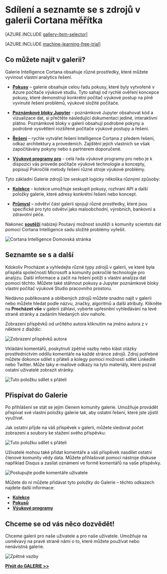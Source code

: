 <properties
    pageTitle="Galerie Intelligence Cortana | Microsoft Azure"
    description="Sdílení a seznamte se s analýzy zdrojů a dalších možností v galerii Intelligence Cortana. Informace od jiných uživatelů a provést vlastní příspěvky komunity."
    services="machine-learning"
    documentationCenter=""
    authors="garyericson"
    manager="jhubbard"
    editor="cgronlun"/>

<tags
    ms.service="machine-learning"
    ms.workload="data-services"
    ms.tgt_pltfrm="na"
    ms.devlang="na"
    ms.topic="article"
    ms.date="10/13/2016"
    ms.author="roopalik;garye"/>


# <a name="share-and-discover-resources-in-the-cortana-intelligence-gallery"></a>Sdílení a seznamte se s zdrojů v galerii Cortana měřítka

[AZURE.INCLUDE [gallery-item-selector](../../includes/machine-learning-gallery-item-selector.md)]

<!-- separating these 2 includes -->

[AZURE.INCLUDE [machine-learning-free-trial](../../includes/machine-learning-free-trial.md)]

## <a name="what-can-i-find-in-the-gallery"></a>Co můžete najít v galerii?

Galerie Intelligence Cortana obsahuje různé prostředky, které můžete vyvinout vlastní analytics řešení.

- **[Pokusy](machine-learning-gallery-experiments.md)** – galerie obsahuje celou řadu pokusy, které byly vytvořené v Azure počítače výukové studiu. Tyto sahají od rychlé ověření koncepce pokusy, které demonstrují konkrétní počítač výukové postup na plně vyvinuté řešení problémů, výukové složité počítače.

- **[Poznámkové bloky Jupyter](machine-learning-gallery-jupyter-notebooks.md)** - poznámkové Jupyter obsahovat kód a vizualizace dat, si přečtěte následující dokumentaci jediné, interaktivní plátno.
Poznámkové bloky v galerii obsahují podrobné pokyny a podrobné vysvětlení rozšířené počítače výukové postupy a řešení.

<!--
- **[Machine Learning APIs](https://machine-learning-gallery-apis.md)** - An experiment developed in Azure Machine Learning can be launched as a web service so that the analytics model can be accessed by others through a set of REST APIs. A variety of these APIs are available in the Gallery, such as a product recommendation engine or cloud-based face and speech recognition.
-->

-  **[Řešení](machine-learning-gallery-solutions.md)** – rychle vytvářet řešení Intelligence Cortana z předem řešení, odkaz architektury a provedeních. Zajištění jejich vlastních se však započítávány pokyny nebo s partnerem doporučené.

- **[Výukové programy pro](machine-learning-gallery-tutorials.md)** - celá řada výukové programy pro nebo je k dispozici vás provede počítače výukové technologie a koncepty, popisují Pokročilé metody řešení různé stroje výukové problémy.

Tyto základní Galerie zdrojů lze seskupit logicky několika různými způsoby:

- **[Kolekce](machine-learning-gallery-collections.md)** - kolekce umožňuje seskupit pokusy, rozhraní API a další položky galerie, které adresy konkrétní řešení nebo koncept.

- **[Průmysl](machine-learning-gallery-industries.md)** – odvětví část galerii spojují různé prostředky, které jsou specifické pro tyto odvětví jako maloobchodní, výrobních, bankovní a zdravotní péče.

Nakonec **[soutěží](machine-learning-gallery-competitions.md)** nabízejí Poutavý možnost soutěží s komunity scientsts dat pomocí Cortana Intelligence sadu složité problémy vyřešit.

![Cortana Intelligence Domovská stránka](media\machine-learning-gallery-how-to-use-contribute-publish\gallery-home-page.png)

## <a name="discover-and-learn"></a>Seznamte se s a další

Kdokoliv Procházet a vyhledejte různé typy zdrojů v galerii, ve které byla přispěla společností Microsoft a komunity pokročilé technologie pro analýzu.
Další informace a začít na řešení potíží s vlastní analýza dat pomocí těchto.
Můžete také stáhnout pokusy a Jupyter poznámkové bloky vlastní počítač výukové Studio pracovního prostoru.

Nedávno publikované a oblíbených zdrojů můžete snadno najít v galerii nebo můžete hledat podle názvu, značky, algoritmů a další atributy.
Klikněte na **Procházet vše** v galerii záhlaví, vyberte upřesnění vyhledávání na levé straně stránky a zadáním hledaných slov nahoře.

Zobrazení příspěvků od určitého autora kliknutím na jméno autora z v některé z dlaždic:

![Zobrazení příspěvků autora](media\machine-learning-gallery-how-to-use-contribute-publish\view-by-author.png)


Vkládání komentářů, poskytnutí zpětné vazby nebo klást otázky prostřednictvím oddílu komentáře na každé stránce zdrojů.
Zdroj potřebné můžete dokonce sdílet s přáteli a kolegy pomocí možnosti sdílet LinkedIn nebo Twitter.
Může taky e-mailové odkazy na tyto materiály, které pozvat ostatní uživatelé zobrazit stránky.

![Tuto položku sdílet s přáteli](media\machine-learning-gallery-how-to-use-contribute-publish\comment-and-share.png)


## <a name="contribute-to-the-gallery"></a>Přispívat do Galerie

Po přihlášení se stát se jejím členem komunity galerie. Umožňuje provádět přispívat své vlastní položky galerie tak, aby ostatní řešení, které jste zjistil využívat.

Jak ostatní přijde na váš příspěvek v galerii, můžete sledovat počet zobrazení a soubory ke stažení svého příspěvku:

![Tuto položku sdílet s přáteli](media\machine-learning-gallery-how-to-use-contribute-publish\view-and-download-counts.png)

Uživatelé mohou také přidat komentáře a váš příspěvek nasdílet ostatní členové komunity vědy data.
Můžete přihlašovat pomocí nástroje diskuse například Disqus a zasílat oznámení ve formě komentářů na vaše příspěvky.

![Postupujte podle komentáře uživatele](media\machine-learning-gallery-how-to-use-contribute-publish\follow-comments.png)

Můžete do ní můžete přidávat tyto položky do Galerie – těchto odkazech najdete další informace:

- **[Kolekce](machine-learning-gallery-collections.md#contribute)**
- **[Pokusů](machine-learning-gallery-experiments.md#contribute)**
- **[Výukové programy](machine-learning-gallery-tutorials.md#contribute)**


## <a name="we-want-to-hear-from-you"></a>Chceme se od vás něco dozvědět!
Chceme galerii pro naše uživatele a pro naše uživatele. Umožňuje na usměvavý na pravé straně námi o to, které můžete používat nebo nenávistná galerie.  

![Zpětné vazby](./media/machine-learning-gallery-how-to-use-contribute-publish/feedback.png)


**[Přejít do GALERIE >>](http://gallery.cortanaintelligence.com)**
